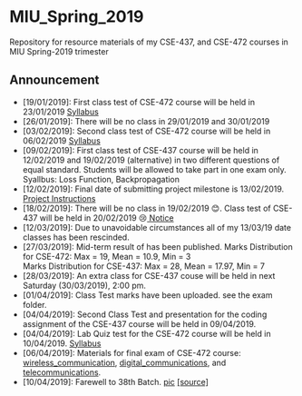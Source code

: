 # MIU_Spring_2019
Repository for resource materials of my CSE-437, and CSE-472 courses in MIU Spring-2019 trimester

## Announcement <br />
* [19/01/2019]: First class test of CSE-472 course will be held in 23/01/2019 <a href="./CSE-472/introduction_to_satellite.pdf">Syllabus</a>
* [26/01/2019]: There will be no class in 29/01/2019 and 30/01/2019
* [03/02/2019]: Second class test of CSE-472 course will be held in 06/02/2019 <a href="./CSE-472/global_system_for_mobile.pdf">Syllabus</a>
* [09/02/2019]: First class test of CSE-437 course will be held in 12/02/2019 and 19/02/2019 (alternative) in two different questions of equal standard. Students will be allowed to take part in one exam only. Syallbus: Loss Function, Backpropagation
* [12/02/2019]: Final date of submitting project milestone is 13/02/2019. <a href="https://github.com/Mahedi-61/MIU_Spring_2019/blob/master/CSE-437/coding_assignment_1.pdf">Project Instructions</a>
* [18/02/2019]: There will be no class in 19/02/2019 :blush:. Class test of CSE-437 will be held in 20/02/2019 :cry:<a href="https://github.com/Mahedi-61/MIU_Spring_2019/blob/master/appendix/18_02.JPEG"> Notice</a>
* [12/03/2019]: Due to unavoidable circumstances all of my 13/03/19 date classes has been rescinded. 
* [27/03/2019]: Mid-term result of has been published. Marks Distribution for CSE-472: Max = 19, Mean = 10.9, Min = 3 <br /> Marks Distribution for CSE-437: Max = 28, Mean = 17.97, Min = 7
* [28/03/2019]: An extra class for CSE-437 couse will be held in next Saturday (30/03/2019), 2:00 pm. 
* [01/04/2019]: Class Test marks have been uploaded. see the exam folder.
* [04/04/2019]: Second Class Test and presentation for the coding assignment of the CSE-437 course will be held in 09/04/2019.
* [04/04/2019]: Lab Quiz test for the CSE-472 course will be held in 10/04/2019. <a href="https://github.com/Mahedi-61/MIU_Spring_2019/tree/master/CSE-472/lab">Syllabus</a>
* [06/04/2019]: Materials for final exam of CSE-472 course: <a href="https://github.com/Mahedi-61/MIU_Spring_2019/blob/master/CSE-472/wireless_communication.pdf">wireless_communication</a>, <a href="https://github.com/Mahedi-61/MIU_Spring_2019/blob/master/CSE-472/digital_communication.pdf"> digital_communications</a>, and  <a href="https://github.com/Mahedi-61/MIU_Spring_2019/blob/master/CSE-472/telecommunications.pdf"> telecommunications</a>.
* [10/04/2019]: Farewell to 38th Batch. <a href="https://github.com/Mahedi-61/MIU_Spring_2019/blob/master/appendix/farewell_to_cse_38.png">pic</a> <a href="https://github.com/Mahedi-61/MIU_Spring_2019/blob/master/appendix/make_flower.py">[source]</a>
